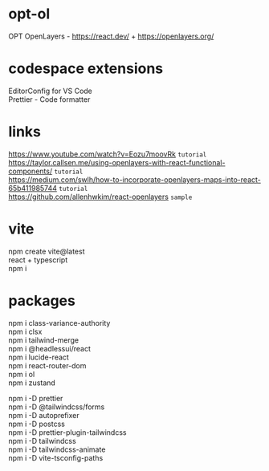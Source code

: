 # opt-ol

OPT OpenLayers - https://react.dev/ + https://openlayers.org/

# codespace extensions

EditorConfig for VS Code <br>
Prettier - Code formatter <br>

# links

https://www.youtube.com/watch?v=Eozu7moovRk `tutorial` <br>
https://taylor.callsen.me/using-openlayers-with-react-functional-components/ `tutorial` <br>
https://medium.com/swlh/how-to-incorporate-openlayers-maps-into-react-65b411985744 `tutorial` <br>
https://github.com/allenhwkim/react-openlayers `sample` <br>

# vite

npm create vite@latest <br>
react + typescript <br>
npm i <br>

# packages

npm i class-variance-authority <br>
npm i clsx <br>
npm i tailwind-merge <br>
npm i @headlessui/react <br>
npm i lucide-react <br>
npm i react-router-dom <br>
npm i ol <br>
npm i zustand <br>

npm i -D prettier <br>
npm i -D @tailwindcss/forms <br>
npm i -D autoprefixer <br>
npm i -D postcss <br>
npm i -D prettier-plugin-tailwindcss <br>
npm i -D tailwindcss <br>
npm i -D tailwindcss-animate <br>
npm i -D vite-tsconfig-paths <br>

